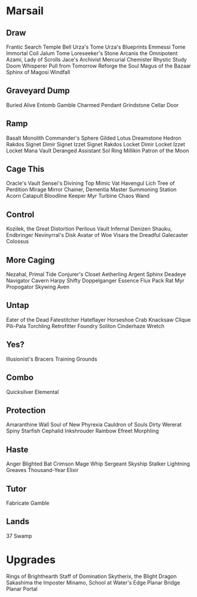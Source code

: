# Marsail
## Draw
Frantic Search
Temple Bell
Urza's Tome
Urza's Blueprints
Emmessi Tome
Immortal Coil
Jalum Tome
Loreseeker's Stone
Arcanis the Omnipotent
Azami, Lady of Scrolls
Jace's Archivist
Mercurial Chemister
Rhystic Study
Doom Whisperer
Pull from Tomorrow
Reforge the Soul
Magus of the Bazaar
Sphinx of Magosi
Windfall

## Graveyard Dump
Buried Alive
Entomb
Gamble
Charmed Pendant
Grindstone
Cellar Door


## Ramp
Basalt Monolith
Commander's Sphere
Gilded Lotus
Dreamstone Hedron
Rakdos Signet
Dimir Signet
Izzet Signet
Rakdos Locket
Dimir Locket
Izzet Locket
Mana Vault
Deranged Assistant
Sol Ring
Millikin
Patron of the Moon

## Cage This
Oracle's Vault
Sensei's Divining Top
Mimic Vat
Havengul Lich
Tree of Perdition
Mirage Mirror
Chainer, Dementia Master
Summoning Station
Acorn Catapult
Bloodline Keeper
Myr Turbine
Chaos Wand

## Control
Kozilek, the Great Distortion
Perilous Vault
Infernal Denizen
Shauku, Endbringer
Nevinyrral's Disk
Avatar of Woe
Visara the Dreadful
Galecaster Colossus

## More Caging
Nezahal, Primal Tide
Conjurer's Closet
Aetherling
Argent Sphinx
Deadeye Navigator
Cavern Harpy
Shifty Doppelganger
Essence Flux
Pack Rat
Myr Propogator
Skywing Aven

## Untap
Eater of the Dead
Fatestitcher
Hateflayer
Horseshoe Crab
Knacksaw Clique
Pili-Pala
Torchling
Retrofitter Foundry
Soliton
Cinderhaze Wretch

## Yes?
Illusionist's Bracers
Training Grounds

## Combo
Quicksilver Elemental

## Protection
Amaranthine Wall
Soul of New Phyrexia
Cauldron of Souls
Dirty Wererat
Spiny Starfish
Cephalid Inkshrouder
Rainbow Efreet
Morphling


## Haste
Anger
Blighted Bat
Crimson Mage
Whip Sergeant
Skyship Stalker
Lightning Greaves
Thousand-Year Elixir

## Tutor
Fabricate
Gamble

## Lands
37 Swamp

# Upgrades
Rings of Brighthearth
Staff of Domination
Skytherix, the Blight Dragon
Sakashima the Imposter
Minamo, School at Water's Edge
Planar Bridge
Planar Portal
